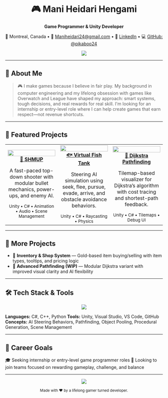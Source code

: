 <div align="center">

# 🎮 Mani Heidari Hengami

**Game Programmer & Unity Developer**

📍 Montreal, Canada  •  📧 [Maniheidari24@gmail.com](mailto:Maniheidari24@gmail.com)  •  🔗 [LinkedIn](https://www.linkedin.com/in/mani-heidari)  •  💻 [GitHub: @pikaboo24](https://github.com/pikaboo24)

<img src="https://capsule-render.vercel.app/api?type=wave&color=gradient&height=120&section=header&text=Welcome%20to%20My%20Dev%20World!&fontSize=30&fontAlignY=35"/>

</div>

---

## 🧠 About Me

> 🎮 I make games because I believe in fair play.
> My background in computer engineering and my lifelong obsession with games like Overwatch and League have shaped my approach: smart systems, tough decisions, and real rewards for real skill. I'm looking for an internship or entry-level role where I can help create games that earn respect—not revenue shortcuts.

---

## 🚀 Featured Projects

<div align="center">

<table>
  <tr>
    <td align="center" width="33%">
      <a href="https://github.com/pikaboo24/Shmup">
        <img src="https://chat.openai.com/c/421a3295-c99a-427b-a6d8-1e366d36d4ca.png" width="100%"/><br>
        <strong>🔫 SHMUP</strong>
      </a>
      <p>A fast-paced top-down shooter with modular bullet mechanics, power-ups, and enemy AI.</p>
      <sub>Unity • C# • Animation • Audio • Scene Management</sub>
    </td>
    <td align="center" width="33%">
      <a href="https://github.com/pikaboo24/VirtualFishTank">
        <img src="https://chat.openai.com/c/R87ZuGXZj8nnuLV8zwAuFL" width="100%"/><br>
        <strong>🐟 Virtual Fish Tank</strong>
      </a>
      <p>Steering AI simulation using seek, flee, pursue, evade, arrive, and obstacle avoidance behaviors.</p>
      <sub>Unity • C# • Raycasting • Physics</sub>
    </td>
    <td align="center" width="33%">
      <a href="https://github.com/pikaboo24/Pathfinding_dijkstra">
        <img src="https://chat.openai.com/c/Ac5qLuhAR9k7Z1YduYmUL2" width="100%"/><br>
        <strong>📍 Dijkstra Pathfinding</strong>
      </a>
      <p>Tilemap-based visualizer for Dijkstra’s algorithm with cost tracing and shortest-path feedback.</p>
      <sub>Unity • C# • Tilemaps • Debug UI</sub>
    </td>
  </tr>
</table>

</div>

---

## 🧩 More Projects

* 🛒 **Inventory & Shop System** — Gold-based item buying/selling with item types, tooltips, and pricing logic
* 🚧 **Advanced Pathfinding (WIP)** — Modular Dijkstra variant with improved visual clarity and AI flexibility

---

## 🛠 Tech Stack & Tools

<p align="center">
  <img src="https://skillicons.dev/icons?i=unity,cs,cpp,python,vscode,visualstudio,github"/>
</p>

**Languages:** C#, C++, Python
**Tools:** Unity, Visual Studio, VS Code, GitHub
**Concepts:** AI Steering Behaviors, Pathfinding, Object Pooling, Procedural Generation, Scene Management

---

## 🎯 Career Goals

🎓 Seeking internship or entry-level game programmer roles
🏢 Looking to join teams focused on rewarding gameplay, challenge, and balance

---

<p align="center">
  <img src="https://readme-typing-svg.herokuapp.com?font=Fira+Code&size=20&pause=1000&center=true&width=435&lines=Thanks+for+visiting!+👾;Let's+build+something+great+together."/>
</p>

<p align="center">
  <sub>Made with ❤️ by a lifelong gamer turned developer.</sub>
</p>
